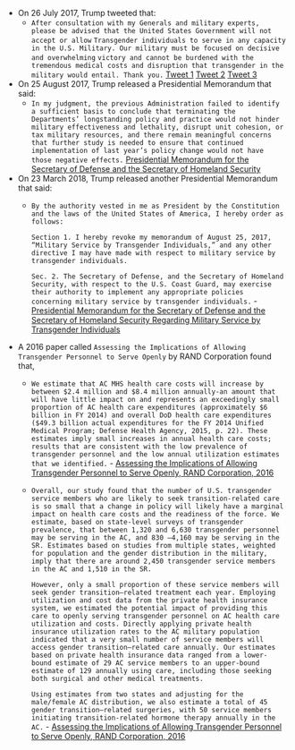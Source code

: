 - On 26 July 2017, Trump tweeted that:
    - `After consultation with my Generals and military experts, please be advised that the United States Government will not accept or allow` `Transgender individuals to serve in any capacity in the U.S. Military. Our military must be focused on decisive and overwhelming` `victory and cannot be burdened with the tremendous medical costs and disruption that transgender in the military would entail. Thank you.` [Tweet 1](https://twitter.com/realDonaldTrump/status/890193981585444864) [Tweet 2](https://twitter.com/realdonaldtrump/status/890196164313833472) [Tweet 3](https://twitter.com/realDonaldTrump/status/890197095151546369)
- On 25 August 2017, Trump released a Presidential Memorandum that said:
    - `In my judgment, the previous Administration failed to identify a sufficient basis to conclude that terminating the Departments’ longstanding policy and practice would not hinder military effectiveness and lethality, disrupt unit cohesion, or tax military resources, and there remain meaningful concerns that further study is needed to ensure that continued implementation of last year’s policy change would not have those negative effects.` [Presidential Memorandum for the Secretary of Defense and the Secretary of Homeland Security](https://trumpwhitehouse.archives.gov/presidential-actions/presidential-memorandum-secretary-defense-secretary-homeland-security/)
- On 23 March 2018, Trump released another Presidential Memorandum that said:
    - `By the authority vested in me as President by the Constitution and the laws of the United States of America, I hereby order as follows:`
      
      `Section 1. I hereby revoke my memorandum of August 25, 2017, “Military Service by Transgender Individuals,” and any other directive I may have made with respect to military service by transgender individuals.`
      
      `Sec. 2. The Secretary of Defense, and the Secretary of Homeland Security, with respect to the U.S. Coast Guard, may exercise their authority to implement any appropriate policies concerning military service by transgender individuals.` - [Presidential Memorandum for the Secretary of Defense and the Secretary of Homeland Security Regarding Military Service by Transgender Individuals](https://trumpwhitehouse.archives.gov/presidential-actions/presidential-memorandum-secretary-defense-secretary-homeland-security-regarding-military-service-transgender-individuals/)
- A 2016 paper called `Assessing the Implications of Allowing Transgender Personnel to Serve Openly` by RAND Corporation found that,
    - `We estimate that AC MHS health care costs will increase by between $2.4 million and $8.4 million annually-an amount that will have little impact on and represents an exceedingly small proportion of AC health care expenditures (approximately $6 billion in FY 2014) and overall DoD health care expenditures ($49.3 billion actual expenditures for the FY 2014 Unified Medical Program; Defense Health Agency, 2015, p. 22). These estimates imply small increases in annual health care costs; results that are consistent with the low prevalence of transgender personnel and the low annual utilization estimates that we identified.` - [Assessing the Implications of Allowing Transgender Personnel to Serve Openly, RAND Corporation, 2016](https://www.rand.org/content/dam/rand/pubs/research_reports/RR1500/RR1530/RAND_RR1530.pdf)
    - `Overall, our study found that the number of U.S. transgender service members who are likely to seek transition-related care is so small that a change in policy will likely have a marginal impact on health care costs and the readiness of the force. We estimate, based on state-level surveys of transgender prevalence, that between 1,320 and 6,630 transgender personnel may be serving in the AC, and 830 –4,160 may be serving in the SR. Estimates based on studies from multiple states, weighted for population and the gender distribution in the military, imply that there are around 2,450 transgender service members in the AC and 1,510 in the SR.`
      
      `However, only a small proportion of these service members will seek gender transition–related treatment each year. Employing utilization and cost data from the private health insurance system, we estimated the potential impact of providing this care to openly serving transgender personnel on AC health care utilization and costs. Directly applying private health insurance utilization rates to the AC military population indicated that a very small number of service members will access gender transition–related care annually. Our estimates based on private health insurance data ranged from a lower-bound estimate of 29 AC service members to an upper-bound estimate of 129 annually using care, including those seeking both surgical and other medical treatments.`
      
      `Using estimates from two states and adjusting for the male/female AC distribution, we also estimate a total of 45 gender transition–related surgeries, with 50 service members initiating transition-related hormone therapy annually in the AC.` - [Assessing the Implications of Allowing Transgender Personnel to Serve Openly, RAND Corporation, 2016](https://www.rand.org/content/dam/rand/pubs/research_reports/RR1500/RR1530/RAND_RR1530.pdf)